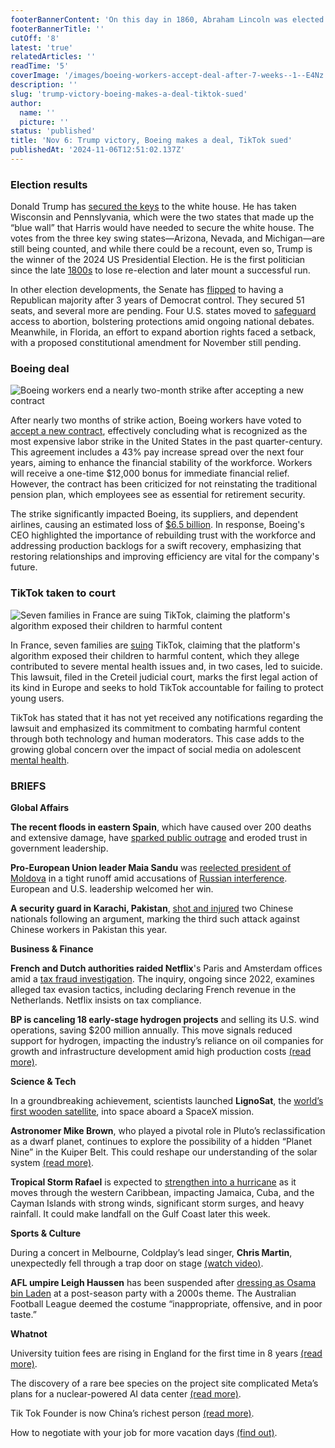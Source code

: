 ```yaml
---
footerBannerContent: 'On this day in 1860, Abraham Lincoln was elected president of the United States, leading to the secession of Southern states and the Civil War.'
footerBannerTitle: ''
cutOff: '8'
latest: 'true'
relatedArticles: ''
readTime: '5'
coverImage: '/images/boeing-workers-accept-deal-after-7-weeks--1--E4Nz.webp'
description: ''
slug: 'trump-victory-boeing-makes-a-deal-tiktok-sued'
author:
  name: ''
  picture: ''
status: 'published'
title: 'Nov 6: Trump victory, Boeing makes a deal, TikTok sued'
publishedAt: '2024-11-06T12:51:02.137Z'
---
```


### Election results

Donald Trump has [secured the keys](https://edition.cnn.com/politics/live-news/election-trump-harris-11-06-24/index.html) to the white house. He has taken Wisconsin and Pennslyvania, which were the two states that made up the “blue wall” that Harris would have needed to secure the white house. The votes from the three key swing states—Arizona, Nevada, and Michigan—are still being counted, and while there could be a recount, even so, Trump is the winner of the 2024 US Presidential Election. He is the first politician since the late [1800s](https://www.lemonde.fr/en/international/article/2024/11/02/grover-cleveland-the-only-former-us-president-to-make-a-successful-comeback_6731366_4.html) to lose re-election and later mount a successful run.

In other election developments, the Senate has [flipped](https://www.aljazeera.com/news/2024/11/6/republicans-flip-the-us-senate-ending-two-years-of-democrat-control) to having a Republican majority after 3 years of Democrat control. They secured 51 seats, and several more are pending. Four U.S. states moved to [safeguard](https://edition.cnn.com/2024/11/05/politics/abortion-state-ballot-measure-dg/index.html) access to abortion, bolstering protections amid ongoing national debates. Meanwhile, in Florida, an effort to expand abortion rights faced a setback, with a proposed constitutional amendment for November still pending.

### Boeing deal

![Boeing workers end a nearly two-month strike after accepting a new contract](/images/boeing-workers-accept-deal-after-7-weeks--1--AwOD.webp)

After nearly two months of strike action, Boeing workers have voted to [accept a new contract](https://www.bbc.com/news/articles/c0mz9ml473mo), effectively concluding what is recognized as the most expensive labor strike in the United States in the past quarter-century. This agreement includes a 43% pay increase spread over the next four years, aiming to enhance the financial stability of the workforce. Workers will receive a one-time $12,000 bonus for immediate financial relief. However, the contract has been criticized for not reinstating the traditional pension plan, which employees see as essential for retirement security.

The strike significantly impacted Boeing, its suppliers, and dependent airlines, causing an estimated loss of [$6.5 billion](https://edition.cnn.com/2024/11/01/business/boeing-strike-deal-new-vote/index.html). In response, Boeing's CEO highlighted the importance of rebuilding trust with the workforce and addressing production backlogs for a swift recovery, emphasizing that restoring relationships and improving efficiency are vital for the company's future.

### TikTok taken to court

![Seven families in France are suing TikTok, claiming the platform's algorithm exposed their children to harmful content](/images/tiktok-taken-to-court-over-content-policing--1--U1ND.webp)

In France, seven families are [suing](https://www.bbc.com/news/articles/c6298z99xv8o) TikTok, claiming that the platform's algorithm exposed their children to harmful content, which they allege contributed to severe mental health issues and, in two cases, led to suicide. This lawsuit, filed in the Creteil judicial court, marks the first legal action of its kind in Europe and seeks to hold TikTok accountable for failing to protect young users.

TikTok has stated that it has not yet received any notifications regarding the lawsuit and emphasized its commitment to combating harmful content through both technology and human moderators. This case adds to the growing global concern over the impact of social media on adolescent [mental health](https://www.sciencenews.org/article/social-media-teens-mental-health).

### BRIEFS

**Global Affairs**

**The recent floods in eastern Spain**, which have caused over 200 deaths and extensive damage, have [sparked public outrage](https://www.politico.eu/article/spanish-flood-outrage-political-ruling-class-covid-climate-change-crisis/) and eroded trust in government leadership.

**Pro-European Union leader Maia Sandu** was [reelected president of Moldova](https://www.dw.com/en/germany-ukraine-congratulate-moldovan-president-maia-sandu/a-70679560) in a tight runoff amid accusations of [Russian interference](https://balkaninsight.com/2024/10/09/european-parliament-condemns-malicious-russian-interference-in-moldova/). European and U.S. leadership welcomed her win.

**A security guard in Karachi, Pakistan**, [shot and injured](https://www.voanews.com/a/two-chinese-nationals-shot-and-injured-in-southern-pakistan-/7851845.html) two Chinese nationals following an argument, marking the third such attack against Chinese workers in Pakistan this year.

**Business & Finance**

**French and Dutch authorities raided Netflix**'s Paris and Amsterdam offices amid a [tax fraud investigation](https://www.bbc.com/news/articles/cwy1vze09wwo). The inquiry, ongoing since 2022, examines alleged tax evasion tactics, including declaring French revenue in the Netherlands. Netflix insists on tax compliance.

**BP is canceling 18 early-stage hydrogen projects** and selling its U.S. wind operations, saving $200 million annually. This move signals reduced support for hydrogen, impacting the industry’s reliance on oil companies for growth and infrastructure development amid high production costs [(read more)](https://techcrunch.com/2024/11/05/oil-giant-bp-is-killing-18-hydrogen-projects-chilling-the-nascent-industry/).

**Science & Tech**

In a groundbreaking achievement, scientists launched **LignoSat**, the [world’s first wooden satellite](https://www.theverge.com/2024/11/5/24288643/first-wood-satellite-launch-spacex-international-space-station), into space aboard a SpaceX mission.

**Astronomer Mike Brown**, who played a pivotal role in Pluto’s reclassification as a dwarf planet, continues to explore the possibility of a hidden “Planet Nine” in the Kuiper Belt. This could reshape our understanding of the solar system [(read more)](https://edition.cnn.com/2024/11/04/science/planet-nine-kuiper-belt-latest-evidence/index.html#:~:text=A%20study%20published%20in%20August,3%20times%20that%20of%20Earth.).

**Tropical Storm Rafael** is expected to [strengthen into a hurricane](https://edition.cnn.com/2024/11/05/us/tropical-storm-rafael-forecast-hurricane-hnk/index.html) as it moves through the western Caribbean, impacting Jamaica, Cuba, and the Cayman Islands with strong winds, significant storm surges, and heavy rainfall. It could make landfall on the Gulf Coast later this week.

**Sports & Culture**

During a concert in Melbourne, Coldplay’s lead singer, **Chris Martin**, unexpectedly fell through a trap door on stage [(watch video)](https://edition.cnn.com/2024/11/04/entertainment/video/chris-martin-fall-melbourne-ldn-digvid).

**AFL umpire Leigh Haussen** has been suspended after [dressing as Osama bin Laden](https://edition.cnn.com/2024/11/05/sport/leigh-haussen-afl-umpire-suspended-costume-spt-intl/index.html) at a post-season party with a 2000s theme. The Australian Football League deemed the costume “inappropriate, offensive, and in poor taste.”

**Whatnot**

University tuition fees are rising in England for the first time in 8 years [(read more)](https://www.bbc.com/news/articles/cy0gjyj4979o).

The discovery of a rare bee species on the project site complicated Meta’s plans for a nuclear-powered AI data center [(read more)](https://www.datacenterdynamics.com/en/news/meta-nuclear-powered-ai-data-center-scuppered-by-discovery-of-rare-bee-species/).

Tik Tok Founder is now China’s richest person [(read more)](https://www.techloy.com/tiktoks-founder-is-officially-the-richest-man-in-china/#:~:text=This%20kind%20of%20success%20has,off%20his%20three%2Dyear%20throne.).

How to negotiate with your job for more vacation days [(find out)](https://www.thrillist.com/travel/nation/how-to-negotiate-more-vacation-time-pto-days-off).